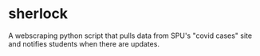 # sherlock
A webscraping python script that pulls data from SPU's "covid cases" site and notifies students when there are updates.
